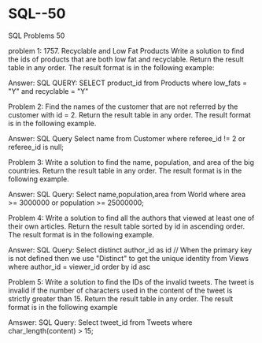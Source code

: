 # SQL--50
SQL Problems 50

problem 1:
1757. Recyclable and Low Fat Products
Write a solution to find the ids of products that are both low fat and recyclable.
Return the result table in any order.
The result format is in the following example:

Answer:
SQL QUERY:
SELECT product_id
from Products
where low_fats = "Y" and recyclable = "Y"

Problem 2:
Find the names of the customer that are not referred by the customer with id = 2.
Return the result table in any order.
The result format is in the following example.

Answer:
SQL Query
Select name from Customer
where referee_id != 2 or referee_id is null;

Problem 3:
Write a solution to find the name, population, and area of the big countries.
Return the result table in any order.
The result format is in the following example.


Answer:
SQL Query:
Select name,population,area from World
where area >= 3000000 or population >= 25000000;

Problem 4:
Write a solution to find all the authors that viewed at least one of their own articles.
Return the result table sorted by id in ascending order.
The result format is in the following example.

Answer:
SQL Query:
Select distinct author_id as id        // When the primary key is not defined then we use "Distinct" to get the unique identity
from Views
where author_id = viewer_id
order by id asc

Problem 5:
Write a solution to find the IDs of the invalid tweets. The tweet is invalid if the number of characters used in the content of the tweet is strictly greater than 15.
Return the result table in any order.
The result format is in the following example

Amswer:
SQL Query:
Select tweet_id 
from Tweets
where
char_length(content) > 15;



 
